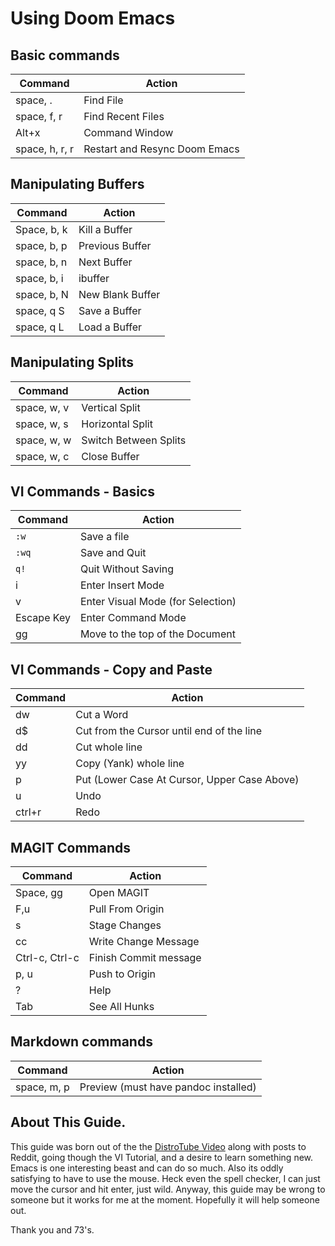 # Using Doom Emacs

## Basic commands
| Command | Action |
| ------- | ------ |
| space, . | Find File |
| space, f, r | Find Recent Files |
| Alt+x | Command Window |
| space, h, r, r| Restart and Resync Doom Emacs |

## Manipulating Buffers 

| Command     | Action           |
|-------------|------------------|
| Space, b, k | Kill a Buffer    |
| space, b, p | Previous Buffer  |
| space, b, n | Next Buffer      |
| space, b, i | ibuffer          |
| space, b, N | New Blank Buffer |
| space, q S  | Save a Buffer    |
| space, q L  | Load a Buffer    |

## Manipulating Splits

| Command | Action |
| ------- | ------ |
| space, w, v | Vertical Split |
| space, w, s | Horizontal Split |
| space, w, w | Switch Between Splits |
| space, w, c | Close Buffer |

## VI Commands - Basics 
| Command    | Action                            |
|------------|-----------------------------------|
| `:w`       | Save a file                       |
| `:wq`      | Save and Quit                     |
| `q!`       | Quit Without Saving               |
| i          | Enter Insert Mode                 |
| v          | Enter Visual Mode (for Selection) |
| Escape Key | Enter Command Mode                |
| gg         | Move to the top of the Document   |

## VI Commands - Copy and Paste 
| Command | Action |
| ------- | ------ |
| dw | Cut a Word |
| d$ | Cut from the Cursor until end of the line |
| dd | Cut whole line |
| yy | Copy (Yank) whole line |
| p | Put (Lower Case At Cursor, Upper Case Above) |
| u | Undo |
| ctrl+r | Redo |

## MAGIT Commands
| Command | Action |
| ------- | ------ |
| Space, gg | Open MAGIT |
| F,u | Pull From Origin|
| s | Stage Changes |
| cc | Write Change Message |
| Ctrl-c, Ctrl-c | Finish Commit message |
| p, u | Push to Origin |
| ? | Help |
| Tab | See All Hunks |

## Markdown commands
| Command | Action |
| ------- | ------ |
| space, m, p | Preview (must have pandoc installed) |

## About This Guide. 

This guide was born out of the the [DistroTube Video](https://odysee.com/@DistroTube:2/doom-emacs-on-day-one-%28learn-these:f?r=YH6b6kkxUbhcWrE3DHyTiQmowYPigoAj) along with posts to Reddit, going though the VI Tutorial, and a desire to learn something new.  Emacs is one interesting beast and can do so much.  Also its oddly satisfying to have to use the mouse.  Heck even the spell checker, I can just move the cursor and hit enter, just wild.  Anyway, this guide may be wrong to someone but it works for me at the moment.  Hopefully it will help someone out.  

Thank you and 73's.
